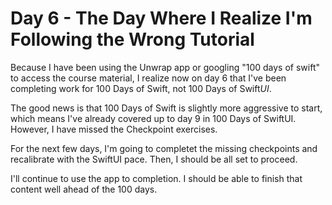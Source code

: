 # Day 6 - The Day Where I Realize I'm Following the Wrong Tutorial

Because I have been using the Unwrap app or googling "100 days of swift" to access the course material, I realize now on day 6 that I've been completing work for 100 Days of Swift, not 100 Days of Swift*UI*.

The good news is that 100 Days of Swift is slightly more aggressive to start, which means I've already covered up to day 9 in 100 Days of SwiftUI. However, I have missed the Checkpoint exercises.

For the next few days, I'm going to completet the missing checkpoints and recalibrate with the SwiftUI pace. Then, I should be all set to proceed.

I'll continue to use the app to completion. I should be able to finish that content well ahead of the 100 days.
